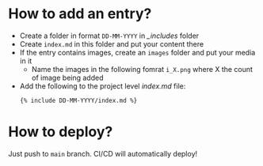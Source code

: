 # How to add an entry?

- Create a folder in format `DD-MM-YYYY` in _\_includes_ folder
- Create `index.md` in this folder and put your content there
- If the entry contains images, create an `images` folder and put your media in it
  - Name the images in the following fomrat `i_X.png` where X the count of image being added
- Add the following to the project level _index.md_ file:
  ```
  {% include DD-MM-YYYY/index.md %}
  ```

# How to deploy?

Just push to `main` branch. CI/CD will automatically deploy!

